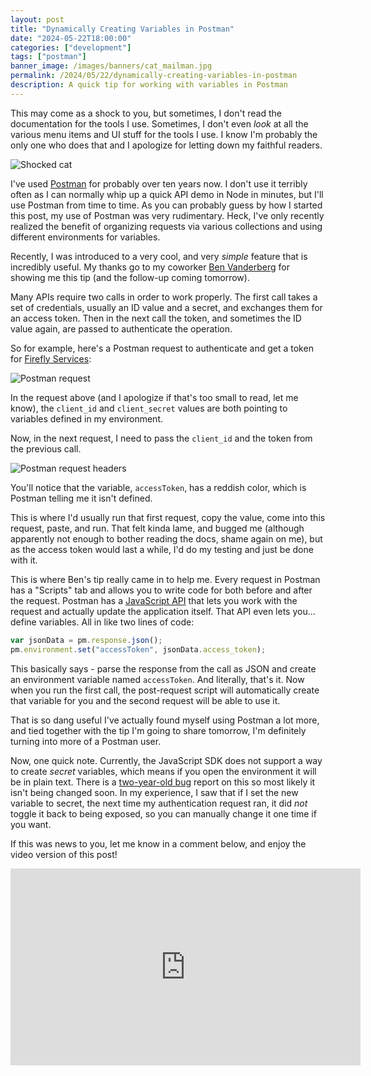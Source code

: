 ```yaml
---
layout: post
title: "Dynamically Creating Variables in Postman"
date: "2024-05-22T18:00:00"
categories: ["development"]
tags: ["postman"]
banner_image: /images/banners/cat_mailman.jpg
permalink: /2024/05/22/dynamically-creating-variables-in-postman
description: A quick tip for working with variables in Postman
---
```


This may come as a shock to you, but sometimes, I don't read the documentation for the tools I use. Sometimes, I don't even *look* at all the various menu items and UI stuff for the tools I use. I know I'm probably the only one who does that and I apologize for letting down my faithful readers. 

<p>
<img src="https://static.raymondcamden.com/images/2024/05/shockcat.jpg" alt="Shocked cat" class="imgborder imgcenter" loading="lazy">
</p>

I've used [Postman](https://www.postman.com/) for probably over ten years now. I don't use it terribly often as I can normally whip up a quick API demo in Node in minutes, but I'll use Postman from time to time. As you can probably guess by how I started this post, my use of Postman was very rudimentary. Heck, I've only recently realized the benefit of organizing requests via various collections and using different environments for variables. 

Recently, I was introduced to a very cool, and very *simple* feature that is incredibly useful. My thanks go to my coworker [Ben Vanderberg](https://www.benvanderberg.com/) for showing me this tip (and the follow-up coming tomorrow). 

Many APIs require two calls in order to work properly. The first call takes a set of credentials, usually an ID value and a secret, and exchanges them for an access token. Then in the next call the token, and sometimes the ID value again, are passed to authenticate the operation. 

So for example, here's a Postman request to authenticate and get a token for [Firefly Services](https://developer.adobe.com/firefly-services/docs/guides/):

<p>
<img src="https://static.raymondcamden.com/images/2024/05/pm1a.jpg" alt="Postman request" class="imgborder imgcenter" loading="lazy">
</p>

In the request above (and I apologize if that's too small to read, let me know), the `client_id` and `client_secret` values are both pointing to variables defined in my environment. 

Now, in the next request, I need to pass the `client_id` and the token from the previous call. 

<p>
<img src="https://static.raymondcamden.com/images/2024/05/pm2.jpg" alt="Postman request headers" class="imgborder imgcenter" loading="lazy">
</p>

You'll notice that the variable, `accessToken`, has a reddish color, which is Postman telling me it isn't defined.

This is where I'd usually run that first request, copy the value, come into this request, paste, and run. That felt kinda lame, and bugged me (although apparently not enough to bother reading the docs, shame again on me), but as the access token would last a while, I'd do my testing and just be done with it.

This is where Ben's tip really came in to help me. Every request in Postman has a "Scripts" tab and allows you to write code for both before and after the request. Postman has a [JavaScript API](https://learning.postman.com/docs/tests-and-scripts/write-scripts/postman-sandbox-api-reference) that lets you work with the request and actually update the application itself. That API even lets you... define variables. All in like two lines of code:

```js
var jsonData = pm.response.json();
pm.environment.set("accessToken", jsonData.access_token);
```

This basically says - parse the response from the call as JSON and create an environment variable named `accessToken`. And literally, that's it. Now when you run the first call, the post-request script will automatically create that variable for you and the second request will be able to use it. 

That is so dang useful I've actually found myself using Postman a lot more, and tied together with the tip I'm going to share tomorrow, I'm definitely turning into more of a Postman user. 

Now, one quick note. Currently, the JavaScript SDK does not support a way to create *secret* variables, which means if you open the environment it will be in plain text. There is a [two-year-old bug](https://github.com/postmanlabs/postman-app-support/issues/10580) report on this so most likely it isn't being changed soon. In my experience, I saw that if I set the new variable to secret, the next time my authentication request ran, it did *not* toggle it back to being exposed, so you can manually change it one time if you want.

If this was news to you, let me know in a comment below, and enjoy the video version of this post!

<iframe width="560" height="315" src="https://www.youtube.com/embed/B6OSj4JjgL0?si=CUVdFGYc6UfxGODq" title="YouTube video player" frameborder="0" allow="accelerometer; autoplay; clipboard-write; encrypted-media; gyroscope; picture-in-picture; web-share" referrerpolicy="strict-origin-when-cross-origin" allowfullscreen style="display:block;margin:auto;margin-bottom:15px"></iframe>
